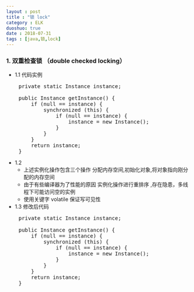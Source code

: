 ```yaml
---
layout : post
title : "锁 lock"
category : ELK
duoshuo: true
date : 2018-07-31
tags : [java,锁,lock]
---
```


### 1. 双重检查锁 （double checked locking） ###
- 1.1 代码实例
<pre class="brush: java;">
    private static Instance instance;
    
    public Instance getInstance() {
        if (null == instance) {
            synchronized (this) {
                if (null == instance) {
                    instance = new Instance();
                }
            }
        }
        return instance;
    }
</pre>

- 1.2 
    - 上述实例化操作包含三个操作 分配内存空间,初始化对象,将对象指向刚分配的内存空间 
    - 由于有些编译器为了性能的原因 实例化操作进行重排序 ,存在隐患，多线程下可能访问空的实例
    - 使用关键字 volatile 保证写可见性
- 1.3 修改后代码
<pre class="brush: java;">
    private static Instance instance;
    
    public Instance getInstance() {
        if (null == instance) {
            synchronized (this) {
                if (null == instance) {
                    instance = new Instance();
                }
            }
        }
        return instance;
    }
</pre>
